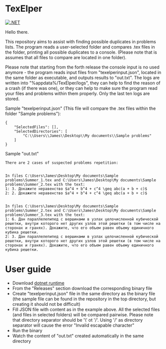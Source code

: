 # TexElper

[![.NET](https://github.com/Kremator1007/TexElper/actions/workflows/dotnet.yml/badge.svg)](https://github.com/Kremator1007/TexElper/actions/workflows/dotnet.yml)

Hello there.

This repository aims to assist with finding possible duplicates in problems lists. The program reads a user-selected folder and compares .tex files in the folder, printing all possible duplicates to a console. (Please note that is assumes that all files to compare are located in one folder).

Please note that starting from the forth release the console input is no used anymore - the program reads input files from "texelperinput.json", located in the same folder as executable, and outputs results to "out.txt". 
The logs are written into "%appdata%/TexElper/logs", they can help to find the reason of a crash (if there was one), or they can help to make sure the program read your files and problems within them properly. Only the last ten logs are stored.

Sample "texelperinput.json" (This file will compare the .tex files within the folder "Sample problems"):
```
{
	"SelectedFiles": [],
	"SelectedDirectories": [
		"C:\\Users\\James\\Desktop\\My documents\\Sample problems"
	]
}
```

Sample "out.txt"
```
There are 2 cases of suspected problems repetition:


In files C:\Users\James\Desktop\My documents\Sample problems\Summer_1.tex and C:\Users\James\Desktop\My documents\Sample problems\Summer_2.tex with the text:
1: 3. Докажите неравенство $a^4 + b^4 + c^4 \geq abc(a + b + c)$
2: 2. Докажите неравенство $a^4 + b^4 + c^4 \geq abc(a + b + c)$


In files C:\Users\James\Desktop\My documents\Sample problems\Summer_2.tex and C:\Users\James\Desktop\My documents\Sample problems\Summer_3.tex with the text:
1: 6. Дан параллелепипед с вершинами в узлах целочисленной кубической решетки, внутри которого нет других узлов этой решетки (в том числе на сторонах и гранях). Докажите, что его объем равен объему единичного кубика решетки.
2: 3. Дан параллелепипед с вершинами в узлах целочисленной кубической решетки, внутри которого нет других узлов этой решетки (в том числе на сторонах и гранях). Докажите, что его объем равен объему единичного кубика решетки.

```


# User guide

- Download [dotnet runtime](https://dotnet.microsoft.com/download/dotnet/5.0/runtime)
- From the "Releases" section download the corresponding binary file
- Create "texelperinput.json" file in the same directory as the binary file (the sample file can be found in the repository in the top directory, but creating it should not be difficult)
- Fill JSON file with content as in the example above. All the selected files (and files in selected folders) will be compared pairwise. Please note that directory separator should be '\\' ot '/'. Using '/' as directory separator will cause the error "Invalid escapable character"
- Run the binary
- Watch the content of "out.txt" created automatically in the same directory
